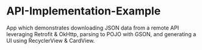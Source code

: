 # API-Implementation-Example
App which demonstrates downloading JSON data from a remote API leveraging Retrofit &amp; OkHttp, parsing to POJO with GSON, and generating a UI using RecyclerView &amp; CardView.
